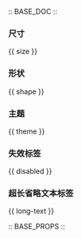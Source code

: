 :: BASE_DOC ::

### 尺寸

{{ size }}

### 形状

{{ shape }}

### 主题

{{ theme }}

### 失效标签

{{ disabled }}

### 超长省略文本标签

{{ long-text }}

:: BASE_PROPS ::
